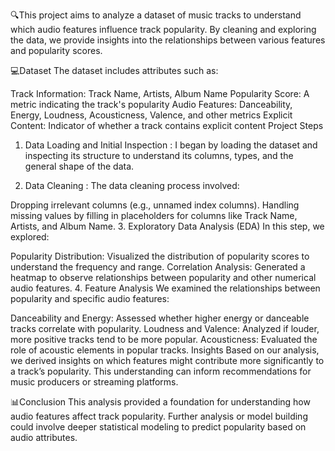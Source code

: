 🔍This project aims to analyze a dataset of music tracks to understand which audio features influence track popularity. By cleaning and exploring the data, we provide insights into the relationships between various features and popularity scores.

💻Dataset
The dataset includes attributes such as:

Track Information: Track Name, Artists, Album Name
Popularity Score: A metric indicating the track's popularity
Audio Features: Danceability, Energy, Loudness, Acousticness, Valence, and other metrics
Explicit Content: Indicator of whether a track contains explicit content
Project Steps
1. Data Loading and Initial Inspection :
I began by loading the dataset and inspecting its structure to understand its columns, types, and the general shape of the data.

2. Data Cleaning :
The data cleaning process involved:

Dropping irrelevant columns (e.g., unnamed index columns).
Handling missing values by filling in placeholders for columns like Track Name, Artists, and Album Name.
3. Exploratory Data Analysis (EDA)
In this step, we explored:

Popularity Distribution: Visualized the distribution of popularity scores to understand the frequency and range.
Correlation Analysis: Generated a heatmap to observe relationships between popularity and other numerical audio features.
4. Feature Analysis
We examined the relationships between popularity and specific audio features:

Danceability and Energy: Assessed whether higher energy or danceable tracks correlate with popularity.
Loudness and Valence: Analyzed if louder, more positive tracks tend to be more popular.
Acousticness: Evaluated the role of acoustic elements in popular tracks.
Insights
Based on our analysis, we derived insights on which features might contribute more significantly to a track’s popularity. This understanding can inform recommendations for music producers or streaming platforms.

📊Conclusion
This analysis provided a foundation for understanding how audio features affect track popularity. Further analysis or model building could involve deeper statistical modeling to predict popularity based on audio attributes.


